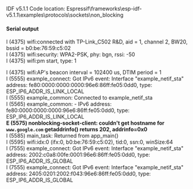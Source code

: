 IDF v5.1.1 Code location: Espressif\frameworks\esp-idf-v5.1.1\examples\protocols\sockets\non_blocking  

#### Serial output

I (4375) wifi:connected with TP-Link_C502 R&D, aid = 1, channel 2, BW20, bssid = b0:be:76:59:c5:02  
I (4375) wifi:security: WPA2-PSK, phy: bgn, rssi: -50  
I (4375) wifi:pm start, type: 1  
  
I (4375) wifi:AP's beacon interval = 102400 us, DTIM period = 1  
I (5555) example_connect: Got IPv6 event: Interface "example_netif_sta" address: fe80:0000:0000:0000:96e6:86ff:fe05:0dd0, type: ESP_IP6_ADDR_IS_LINK_LOCAL  
I (5555) example_common: Connected to example_netif_sta  
I (5565) example_common: - IPv6 address: fe80:0000:0000:0000:96e6:86ff:fe05:0dd0, type: ESP_IP6_ADDR_IS_LINK_LOCAL  
**E (5575) nonblocking-socket-client: couldn't get hostname for `www.google.com` getaddrinfo() returns 202, addrinfo=0x0**  
I (5585) main_task: Returned from app_main()  
I (5595) wifi:<ba-add>idx:0 (ifx:0, b0:be:76:59:c5:02), tid:0, ssn:0, winSize:64  
I (7555) example_connect: Got IPv6 event: Interface "example_netif_sta" address: 2002:c0a8:00fe:0001:96e6:86ff:fe05:0dd0, type: ESP_IP6_ADDR_IS_GLOBAL  
I (7555) example_connect: Got IPv6 event: Interface "example_netif_sta" address: 2405:0201:2002:f043:96e6:86ff:fe05:0dd0, type: ESP_IP6_ADDR_IS_GLOBAL  
